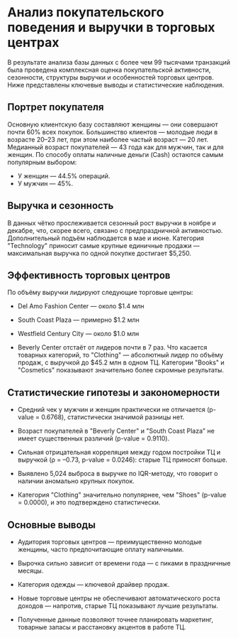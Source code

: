 # Анализ покупательского поведения и выручки в торговых центрах
В результате анализа базы данных с более чем 99 тысячами транзакций была проведена комплексная оценка покупательской активности, сезонности, структуры выручки и особенностей торговых центров. Ниже представлены ключевые выводы и статистические наблюдения.
## Портрет покупателя
Основную клиентскую базу составляют женщины — они совершают почти 60% всех покупок.
Большинство клиентов — молодые люди в возрасте 20–23 лет, при этом наиболее частый возраст — 20 лет.
Медианный возраст покупателей — 43 года как для мужчин, так и для женщин.
По способу оплаты наличные деньги (Cash) остаются самым популярным выбором:
- У женщин — 44.5% операций.
- У мужчин — 45%.
## Выручка и сезонность
В данных чётко прослеживается сезонный рост выручки в ноябре и декабре, что, скорее всего, связано с предпраздничной активностью. Дополнительный подъём наблюдается в мае и июне.
Категория "Technology" приносит самые крупные единичные продажи — максимальная выручка по одной покупке достигает $5,250.
## Эффективность торговых центров
По объёму выручки лидируют следующие торговые центры:
- Del Amo Fashion Center — около $1.4 млн
- South Coast Plaza — примерно $1.2 млн
- Westfield Century City — около $1.0 млн

- Beverly Center отстаёт от лидеров почти в 7 раз.
Что касается товарных категорий, то "Clothing" — абсолютный лидер по объёму продаж, с выручкой до $45.2 млн в одном ТЦ. Категории "Books" и "Cosmetics" показывают значительно более скромные результаты.
## Статистические гипотезы и закономерности
- Средний чек у мужчин и женщин практически не отличается (p-value = 0.6768), статистически значимой разницы нет.

- Возраст покупателей в "Beverly Center" и "South Coast Plaza" не имеет существенных различий (p-value = 0.9110).

- Сильная отрицательная корреляция между годом постройки ТЦ и выручкой (ρ = –0.73, p-value = 0.0246): старые ТЦ приносят больше.

- Выявлено 5,024 выброса в выручке по IQR-методу, что говорит о наличии аномально крупных покупок.

- Категория "Clothing" значительно популярнее, чем "Shoes" (p-value = 0.0000), и это подтверждено статистически.
## Основные выводы
- Аудитория торговых центров — преимущественно молодые женщины, часто предпочитающие оплату наличными.

- Вырочка сильно зависит от времени года — с пиками в праздничные месяцы.

- Категория одежды — ключевой драйвер продаж.

- Новые торговые центры не обеспечивают автоматического роста доходов — напротив, старые ТЦ показывают лучшие результаты.

- Полученные данные позволяют точнее планировать маркетинг, товарные запасы и расстановку акцентов в работе ТЦ.
